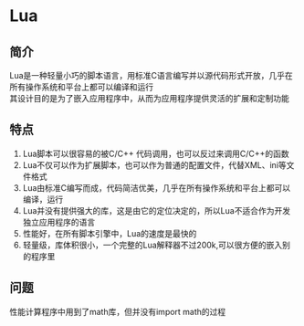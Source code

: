 # Lua

## 简介
Lua是一种轻量小巧的脚本语言，用标准C语言编写并以源代码形式开放，几乎在所有操作系统和平台上都可以编译和运行  
其设计目的是为了嵌入应用程序中，从而为应用程序提供灵活的扩展和定制功能  


## 特点
1. Lua脚本可以很容易的被C/C++ 代码调用，也可以反过来调用C/C++的函数
2. Lua不仅可以作为扩展脚本，也可以作为普通的配置文件，代替XML、ini等文件格式
3. Lua由标准C编写而成，代码简洁优美，几乎在所有操作系统和平台上都可以编译，运行
4. Lua并没有提供强大的库，这是由它的定位决定的，所以Lua不适合作为开发独立应用程序的语言
5. 性能好，在所有脚本引擎中，Lua的速度是最快的
6. 轻量级，库体积很小，一个完整的Lua解释器不过200k,可以很方便的嵌入别的程序里


## 问题
性能计算程序中用到了math库，但并没有import math的过程


